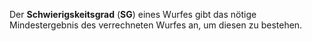 Der **Schwierigskeitsgrad** (**SG**) eines Wurfes gibt das nötige Mindestergebnis des verrechneten Wurfes an, um diesen zu bestehen.